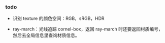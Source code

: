 
### todo

- 识别 texture 的颜色空间：RGB，sRGB，HDR

- ray-march：光线追踪 cornel-box，返回 ray-march 时还要返回材质编号，然后去全局信息里查询材质信息。